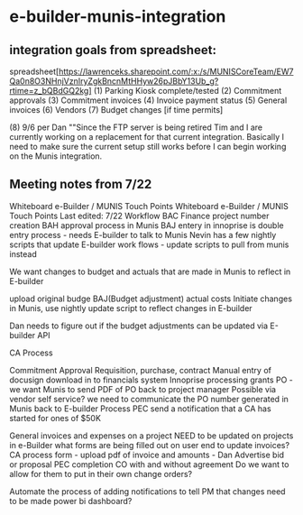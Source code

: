 # e-builder-munis-integration

## integration goals from spreadsheet:
spreadsheet[https://lawrenceks.sharepoint.com/:x:/s/MUNISCoreTeam/EW7Qa0n8O3NHnjVznIryZgkBncnMtHHyw26pJBbY13Ub_g?rtime=z_bQBdGQ2kg]
(1) Parking Kiosk complete/tested
(2) Commitment approvals 
(3) Commitment invoices 
(4) Invoice payment status 
(5) General invoices 
(6) Vendors 
(7) Budget changes [if time permits]

(8) 9/6 per Dan ""Since the FTP server is being retired Tim and I are currently working on a replacement for that current integration. Basically I need to make sure the current setup still works before I can begin working on the Munis integration.


## Meeting notes from 7/22
Whiteboard e-Builder / MUNIS Touch Points
Whiteboard e-Builder / MUNIS Touch Points
Last edited: 7/22
Workflow BAC
Finance project number creation
BAH approval process in Munis
BAJ entery in innoprise is double entry process - needs E-builder to talk to Munis
Nevin has a few nightly scripts that update E-builder work flows - update scripts to pull from munis instead
 
We want changes to budget and actuals that are made in Munis to reflect in E-builder
 
upload original budge
BAJ(Budget adjustment)
actual costs
Initiate changes in Munis, use nightly update script to reflect changes in E-builder
 
Dan needs to figure out if the budget adjustments can be updated via E-builder API
 
CA Process

Commitment Approval
Requisition, purchase, contract
Manual entry of docusign download in to financials system 
Innoprise processing grants PO -we want Munis to send PDF of PO back to project manager
Possible via vendor self service?
we need to communicate the PO number generated in Munis back to E-builder
Process PEC 
send a notification that a CA has started for ones of $50K
 
General invoices and expenses on a project NEED to be updated on projects in e-Builder
what forms are being filled out on user end to update invoices?
CA process form - upload pdf of invoice and amounts - Dan
Advertise bid or proposal
PEC completion
CO with and without agreement
Do we want to allow for them to put in their own change orders?
 
Automate the process of adding notifications to tell PM that changes need to be made
power bi dashboard?


